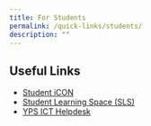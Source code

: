 ```yaml
---
title: For Students
permalink: /quick-links/students/
description: ""
---
```

## Useful Links
* [Student iCON](https://workspace.google.com/dashboard)
* [Student Learning Space (SLS)](https://learning.moe.edu.sg/)
* [YPS ICT Helpdesk](https://go.gov.sg/ypshelpdesk)
